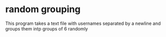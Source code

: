 # random grouping
 This program takes a text file with usernames separated by a newline and groups them intp groups of 6 randomly
